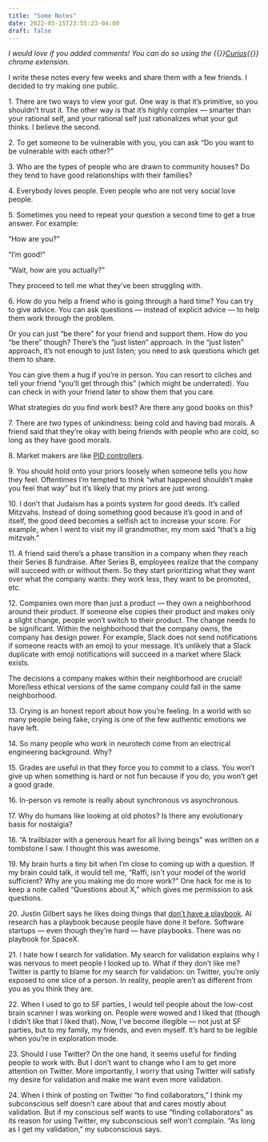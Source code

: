 ```yaml
---
title: "Some Notes"
date: 2022-05-15T23:55:23-04:00
draft: false
---
```


_I would love if you added comments! You can do so using the {{<rawhtml>}}<a href="https://curius.app" target="_blank">Curius</a>{{</rawhtml>}} chrome extension._

I write these notes every few weeks and share them with a few friends. I decided to try making one public.

1\. There are two ways to view your gut. One way is that it’s primitive, so you shouldn’t trust it. The other way is that it’s highly complex — smarter than your rational self, and your rational self just rationalizes what your gut thinks. I believe the second.

2\. To get someone to be vulnerable with you, you can ask “Do you want to be vulnerable with each other?”

3\. Who are the types of people who are drawn to community houses? Do they tend to have good relationships with their families?

4\. Everybody loves people. Even people who are not very social love people.

5\. Sometimes you need to repeat your question a second time to get a true answer. For example:

“How are you?”

“I’m good!”

“Wait, how are you actually?”

They proceed to tell me what they’ve been struggling with.

6\. How do you help a friend who is going through a hard time? You can try to give advice. You can ask questions — instead of explicit advice — to help them work through the problem.

Or you can just “be there” for your friend and support them. How do you “be there” though? There’s the “just listen” approach. In the “just listen” approach, it’s not enough to just listen; you need to ask questions which get them to share.

You can give them a hug if you’re in person. You can resort to cliches and tell your friend “you’ll get through this” (which might be underrated). You can check in with your friend later to show them that you care.

What strategies do you find work best? Are there any good books on this?

7\. There are two types of unkindness: being cold and having bad morals. A friend said that they’re okay with being friends with people who are cold, so long as they have good morals.

8\. Market makers are like [PID controllers](https://en.wikipedia.org/wiki/PID_controller).

9\. You should hold onto your priors loosely when someone tells you how they feel. Oftentimes I’m tempted to think “what happened shouldn’t make you feel that way” but it’s likely that my priors are just wrong.

10\. I don’t that Judaism has a points system for good deeds. It’s called Mitzvahs. Instead of doing something good because it’s good in and of itself, the good deed becomes a selfish act to increase your score. For example, when I went to visit my ill grandmother, my mom said “that’s a big mitzvah.”

11\. A friend said there’s a phase transition in a company when they reach their Series B fundraise. After Series B, employees realize that the company will succeed with or without them. So they start prioritizing what they want over what the company wants: they work less, they want to be promoted, etc.

12\. Companies own more than just a product — they own a neighborhood around their product. If someone else copies their product and makes only a slight change, people won’t switch to their product. The change needs to be significant. Within the neighborhood that the company owns, the company has design power. For example, Slack does not send notifications if someone reacts with an emoji to your message. It’s unlikely that a Slack duplicate with emoji notifications will succeed in a market where Slack exists.

The decisions a company makes within their neighborhood are crucial! More/less ethical versions of the same company could fall in the same neighborhood.

13\. Crying is an honest report about how you’re feeling. In a world with so many people being fake, crying is one of the few authentic emotions we have left.

14\. So many people who work in neurotech come from an electrical engineering background. Why?

15\. Grades are useful in that they force you to commit to a class. You won’t give up when something is hard or not fun because if you do, you won’t get a good grade.

16\. In-person vs remote is really about synchronous vs asynchronous.

17\. Why do humans like looking at old photos? Is there any evolutionary basis for nostalgia?

18\. “A trailblazer with a generous heart for all living beings” was written on a tombstone I saw. I thought this was awesome.

19\. My brain hurts a tiny bit when I’m close to coming up with a question. If my brain could talk, it would tell me, “Raffi, isn't your model of the world sufficient? Why are you making me do more work?” One hack for me is to keep a note called “Questions about X,” which gives me permission to ask questions.

20\. Justin Gilbert says he likes doing things that [don’t have a playbook](https://masterplan.substack.com/p/master-plan-justin-glibert-foundation?curius=521%2C3%2C1599%2C1294%2C1417%2C30%2C1419&s=r). AI research has a playbook because people have done it before. Software startups — even though they’re hard — have playbooks. There was no playbook for SpaceX.

21\. I hate how I search for validation. My search for validation explains why I was nervous to meet people I looked up to. What if they don’t like me? Twitter is partly to blame for my search for validation: on Twitter, you’re only exposed to one slice of a person. In reality, people aren’t as different from you as you think they are.

22\. When I used to go to SF parties, I would tell people about the low-cost brain scanner I was working on. People were wowed and I liked that (though I didn’t like that I liked that). Now, I’ve become illegible — not just at SF parties, but to my family, my friends, and even myself. It’s hard to be legible when you’re in exploration mode.

23\. Should I use Twitter? On the one hand, it seems useful for finding people to work with. But I don’t want to change who I am to get more attention on Twitter. More importantly, I worry that using Twitter will satisfy my desire for validation and make me want even more validation.

24\. When I think of posting on Twitter “to find collaborators,” I think my subconscious self doesn’t care about that and cares mostly about validation. But if my conscious self wants to use “finding collaborators” as its reason for using Twitter, my subconscious self won’t complain. “As long as I get my validation,” my subconscious says.
